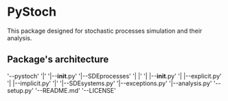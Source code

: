 # PyStoch

This package designed for stochastic processes simulation and their analysis. 

## Package's architecture
'--pystoch'
  '|'
  '|--__init__.py'
  '|--SDEprocesses'
  '|    |'
  '|    |--__init__.py'
  '|    |--explicit.py'
  '|    |--implicit.py'
  '|'
  '|--SDEsystems.py'
  '|--exceptions.py'
  '|--analysis.py'
'--setup.py'
'--README.md'
'--LICENSE'
